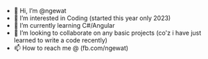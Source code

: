 - 👋 Hi, I’m @ngewat
- 👀 I’m interested in Coding (started this year only 2023)
- 🌱 I’m currently learning C#/Angular
- 💞️ I’m looking to collaborate on any basic projects (co'z i have just learned to write a code recently)
- 📫 How to reach me @ (fb.com/ngewat)

<!---
ngewat/ngewat is a ✨ special ✨ repository because its `README.md` (this file) appears on your GitHub profile.
You can click the Preview link to take a look at your changes.
--->
